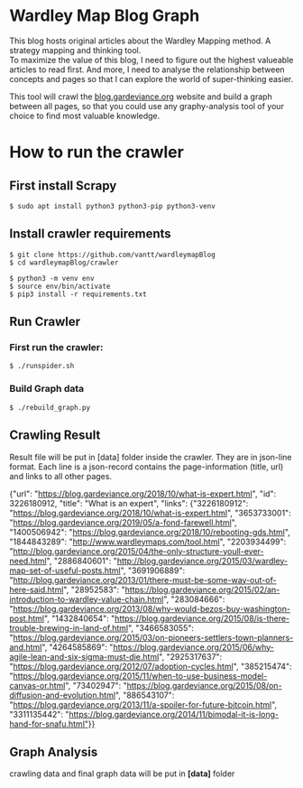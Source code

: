 
# Wardley Map Blog Graph     
This blog hosts original articles about the Wardley Mapping method.   A strategy mapping and thinking tool.  
To maximize the value of this blog, I need to figure out the highest valueable articles to read first. And more, I need to analyse the relationship between concepts and pages so that I can explore the world of super-thinking easier.  
    
This tool will crawl the [blog.gardeviance.org](blog.gardeviance.org) website and build a graph between all pages, so that you could use any graphy-analysis tool of your choice to find most valuable knowledge.  
    
# How to run the crawler    
 ## First install Scrapy 

    $ sudo apt install python3 python3-pip python3-venv  
    
## Install crawler requirements  

    $ git clone https://github.com/vantt/wardleymapBlog  
    $ cd wardleymapBlog/crawler 
    
    $ python3 -m venv env  
    $ source env/bin/activate  
    $ pip3 install -r requirements.txt  

  
## Run Crawler  
### First run the crawler:  

    $ ./runspider.sh  

  
### Build Graph data  

    $ ./rebuild_graph.py  


## Crawling Result
Result file will be put in [data] folder inside the crawler.
They are in json-line format. Each line is a json-record contains the page-information (title, url) and links to all other pages. 
 
{"url": "https://blog.gardeviance.org/2018/10/what-is-expert.html", "id": 3226180912, "title": "What is an expert", "links": {"3226180912": "https://blog.gardeviance.org/2018/10/what-is-expert.html", "3653733001": "https://blog.gardeviance.org/2019/05/a-fond-farewell.html", "1400506942": "https://blog.gardeviance.org/2018/10/rebooting-gds.html", "1844843289": "http://www.wardleymaps.com/tool.html", "2203934499": "http://blog.gardeviance.org/2015/04/the-only-structure-youll-ever-need.html", "2886840601": "http://blog.gardeviance.org/2015/03/wardley-map-set-of-useful-posts.html", "3691906889": "http://blog.gardeviance.org/2013/01/there-must-be-some-way-out-of-here-said.html", "28952583": "https://blog.gardeviance.org/2015/02/an-introduction-to-wardley-value-chain.html", "283084666": "https://blog.gardeviance.org/2013/08/why-would-bezos-buy-washington-post.html", "1432840654": "https://blog.gardeviance.org/2015/08/is-there-trouble-brewing-in-land-of.html", "3466583055": "https://blog.gardeviance.org/2015/03/on-pioneers-settlers-town-planners-and.html", "4264585869": "https://blog.gardeviance.org/2015/06/why-agile-lean-and-six-sigma-must-die.html", "2925317637": "https://blog.gardeviance.org/2012/07/adoption-cycles.html", "385215474": "https://blog.gardeviance.org/2015/11/when-to-use-business-model-canvas-or.html", "73402947": "https://blog.gardeviance.org/2015/08/on-diffusion-and-evolution.html", "886543107": "https://blog.gardeviance.org/2013/11/a-spoiler-for-future-bitcoin.html", "3311135442": "https://blog.gardeviance.org/2014/11/bimodal-it-is-long-hand-for-snafu.html"}}

## Graph Analysis
crawling data and final graph data will be put in **[data]** folder
